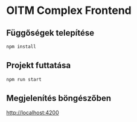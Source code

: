 # OITM Complex Frontend

## Függőségek telepítése

```bash
npm install
```

## Projekt futtatása

```bash
npm run start
```

## Megjelenítés böngészőben

[http://localhost:4200](http://localhost:4200)
